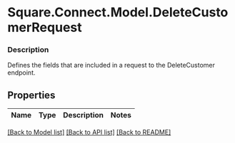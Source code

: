 # Square.Connect.Model.DeleteCustomerRequest

### Description

Defines the fields that are included in a request to the DeleteCustomer endpoint.

## Properties

Name | Type | Description | Notes
------------ | ------------- | ------------- | -------------



[[Back to Model list]](../README.md#documentation-for-models) [[Back to API list]](../README.md#documentation-for-api-endpoints) [[Back to README]](../README.md)


